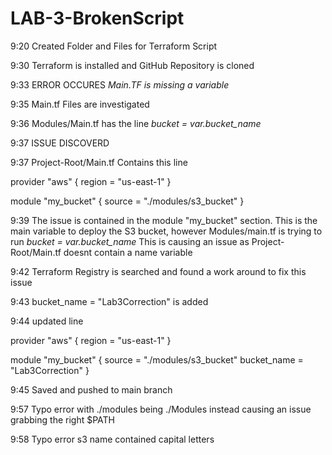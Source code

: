 # LAB-3-BrokenScript

9:20 Created Folder and Files for Terraform Script

9:30 Terraform is installed and GitHub Repository is cloned

9:33 ERROR OCCURES *Main.TF is missing a variable*

9:35 Main.tf Files are investigated 

9:36 Modules/Main.tf has the line *bucket = var.bucket_name*

9:37 ISSUE DISCOVERD

9:37 Project-Root/Main.tf Contains this line 

provider "aws" {
  region = "us-east-1"
}

module "my_bucket" {
  source = "./modules/s3_bucket"
}


9:39 The issue is contained in the module "my_bucket" section. This is the main variable to deploy the S3 bucket, however Modules/main.tf is trying to run *bucket = var.bucket_name* This is causing an issue as Project-Root/Main.tf doesnt contain a name variable

9:42 Terraform Registry is searched and found a work around to fix this issue

9:43  bucket_name = "Lab3Correction" is added 

9:44 updated line

provider "aws" {
  region = "us-east-1"
}

module "my_bucket" {
  source = "./modules/s3_bucket"
  bucket_name = "Lab3Correction"
}

9:45 Saved and pushed to main branch 

9:57 Typo error with ./modules being ./Modules instead causing an issue grabbing the right $PATH

9:58 Typo error s3 name contained capital letters